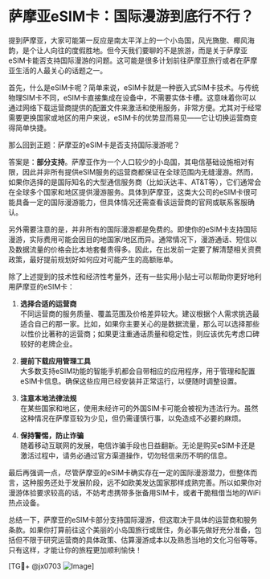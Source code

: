 # 萨摩亚eSIM卡：国际漫游到底行不行？

提到萨摩亚，大家可能第一反应是南太平洋上的一个小岛国，风光旖旎、椰风海韵，是个让人向往的度假胜地。但今天我们要聊的不是旅游，而是关于萨摩亚eSIM卡能否支持国际漫游的问题。这可能是很多计划前往萨摩亚旅行或者在萨摩亚生活的人最关心的话题之一。

首先，什么是eSIM卡呢？简单来说，eSIM卡就是一种嵌入式SIM卡技术。与传统物理SIM卡不同，eSIM卡直接集成在设备中，不需要实体卡槽。这意味着你可以通过网络下载运营商提供的配置文件来激活和使用服务，非常方便。尤其对于经常需要更换国家或地区的用户来说，eSIM卡的优势显而易见——它让切换运营商变得简单快捷。

那么回到正题：萨摩亚的eSIM卡是否支持国际漫游呢？

答案是：**部分支持**。萨摩亚作为一个人口较少的小岛国，其电信基础设施相对有限，因此并非所有提供eSIM服务的运营商都保证在全球范围内无缝漫游。然而，如果你选择的是国际知名的大型通信服务商（比如沃达丰、AT&T等），它们通常会在全球多个国家和地区提供漫游服务。具体到萨摩亚，这类大公司的eSIM卡很可能具备一定的国际漫游能力，但具体情况还需查看该运营商的官网或联系客服确认。

另外需要注意的是，并非所有的国际漫游都是免费的。即使你的eSIM卡支持国际漫游，实际费用可能会因目的地国家/地区而异。通常情况下，漫游通话、短信以及数据流量的价格会比本地套餐贵得多。因此，在出发前一定要了解清楚相关资费政策，最好提前规划好如何应对可能产生的高额账单。

除了上述提到的技术性和经济性考量外，还有一些实用小贴士可以帮助你更好地利用萨摩亚的eSIM卡：

1. **选择合适的运营商**  
   不同运营商的服务质量、覆盖范围及价格差异较大。建议根据个人需求挑选最适合自己的那一家。比如，如果你主要关心的是数据流量，那么可以选择那些以性价比著称的运营商；如果更注重通话质量和稳定性，则应该优先考虑口碑较好的老牌企业。

2. **提前下载应用管理工具**  
   大多数支持eSIM功能的智能手机都会自带相应的应用程序，用于管理和配置eSIM卡信息。确保这些应用已经安装并正常运行，以便随时调整设置。

3. **注意本地法律法规**  
   在某些国家和地区，使用未经许可的外国SIM卡可能会被视为违法行为。虽然这种情况在萨摩亚较为少见，但仍需谨慎行事，以免造成不必要的麻烦。

4. **保持警惕，防止诈骗**  
   随着移动互联网的发展，电信诈骗手段也日益翻新。无论是购买eSIM卡还是激活过程中，请务必通过官方渠道操作，切勿轻信来历不明的信息。

最后再强调一点，尽管萨摩亚的eSIM卡确实存在一定的国际漫游潜力，但整体而言，这种服务还处于发展阶段，远不如欧美发达国家那样成熟完善。所以如果你对漫游体验要求较高的话，不妨考虑携带多张备用SIM卡，或者干脆租借当地的WiFi热点设备。

总结一下，萨摩亚的eSIM卡部分支持国际漫游，但这取决于具体的运营商和服务条款。如果你打算前往这个美丽的小岛国旅行或居住，务必事先做好充分准备，包括但不限于研究运营商的具体政策、估算漫游成本以及熟悉当地的文化习俗等等。只有这样，才能让你的旅程更加顺利愉快！

[TG💪+ @jx0703 ![Image](https://github.com/user-attachments/assets/dbca1d08-cadb-493c-b0ec-ad6f7a83f270)]